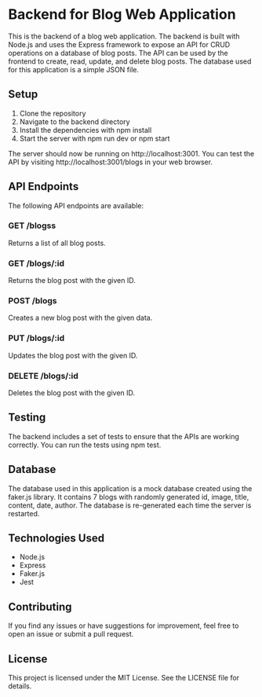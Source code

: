 # Backend for Blog Web Application

This is the backend of a blog web application. The backend is built with Node.js and uses the Express framework to expose an API for CRUD operations on a database of blog posts. The API can be used by the frontend to create, read, update, and delete blog posts. The database used for this application is a simple JSON file.

## Setup

1. Clone the repository
2. Navigate to the backend directory
3. Install the dependencies with npm install
4. Start the server with npm run dev or npm start

The server should now be running on http://localhost:3001. You can test the API by visiting http://localhost:3001/blogs in your web browser.

## API Endpoints

The following API endpoints are available:

### GET /blogss

Returns a list of all blog posts.

### GET /blogs/:id

Returns the blog post with the given ID.

### POST /blogs

Creates a new blog post with the given data.

### PUT /blogs/:id

Updates the blog post with the given ID.

### DELETE /blogs/:id

Deletes the blog post with the given ID.

## Testing

The backend includes a set of tests to ensure that the APIs are working correctly. You can run the tests using npm test.

## Database

The database used in this application is a mock database created using the faker.js library. It contains 7 blogs with randomly generated id, image, title, content, date, author. The database is re-generated each time the server is restarted.

## Technologies Used

- Node.js
- Express
- Faker.js
- Jest

## Contributing

If you find any issues or have suggestions for improvement, feel free to open an issue or submit a pull request.

## License

This project is licensed under the MIT License. See the LICENSE file for details.
